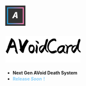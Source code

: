<img src="logo.png" width=64 alt="LOGO"></img>
## ![BANNER](banner.png)
- **Next Gen AVoid Death System**
- **<font color="#87CEFA">Release _Soon_！</font>**